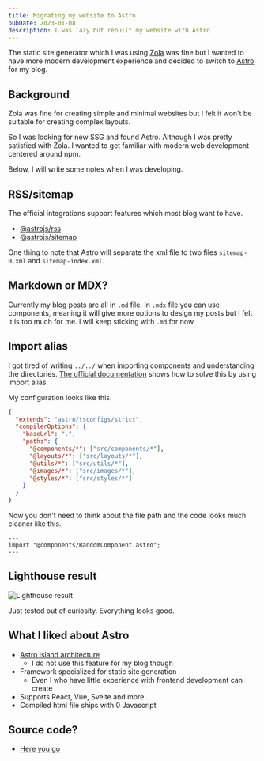 ```yaml
---
title: Migrating my website to Astro
pubDate: 2023-01-08
description: I was lazy but rebuilt my website with Astro
---
```


The static site generator which I was using [Zola](https://getzola.org) was fine
but I wanted to have more modern development experience and decided to switch to
[Astro](https://astro.build/) for my blog.

## Background

Zola was fine for creating simple and minimal websites but I felt it won't be
suitable for creating complex layouts.

So I was looking for new SSG and found Astro. Although I was pretty satisfied
with Zola. I wanted to get familiar with modern web development centered around
npm.

Below, I will write some notes when I was developing.

## RSS/sitemap

The official integrations support features which most blog want to have.

- [@astrojs/rss](https://docs.astro.build/en/guides/rss/)
- [@astrojs/sitemap](https://docs.astro.build/en/guides/integrations-guide/sitemap/)

One thing to note that Astro will separate the xml file to two files
`sitemap-0.xml` and `sitemap-index.xml`.

## Markdown or MDX?

Currently my blog posts are all in `.md` file. In `.mdx` file you can use
components, meaning it will give more options to design my posts but I felt it
is too much for me. I will keep sticking with `.md` for now.

## Import alias

I got tired of writing `../../` when importing components and understanding the
directories. [The official
documentation](https://docs.astro.build/en/guides/aliases/) shows how to solve
this by using import alias.

My configuration looks like this.

```json
{
  "extends": "astro/tsconfigs/strict",
  "compilerOptions": {
    "baseUrl": ".",
    "paths": {
      "@components/*": ["src/components/*"],
      "@layouts/*": ["src/layouts/*"],
      "@utils/*": ["src/utils/*"],
      "@images/*": ["src/images/*"],
      "@styles/*": ["src/styles/*"]
    }
  }
}
```

Now you don't need to think about the file path and the code looks much cleaner
like this.

```astro
---
import "@components/RandomComponent.astro";
---
```

## Lighthouse result

![Lighthouse result](/images/lighthouse-result.png)

Just tested out of curiosity. Everything looks good.

## What I liked about Astro

+ [Astro island architecture](https://docs.astro.build/en/concepts/islands/)
  + I do not use this feature for my blog though
+ Framework specialized for static site generation
  + Even I who have little experience with frontend development can create
+ Supports React, Vue, Svelte and more...
+ Compiled html file ships with 0 Javascript

## Source code?

+ [Here you go](https://github.com/shutosheep/shutotamaoka.xyz)
